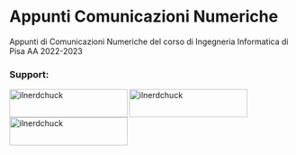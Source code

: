 # Appunti Comunicazioni Numeriche 
Appunti di Comunicazioni Numeriche del corso di Ingegneria Informatica di Pisa AA 2022-2023

<h3 align="left">Support:</h3>
<p><a href="https://www.buymeacoffee.com/ilnerdchuck"> <img align="left" src="https://cdn.buymeacoffee.com/buttons/v2/default-yellow.png" height="50" width="210" alt="ilnerdchuck" /></a><a href="https://ko-fi.com/ilnerdchuck"> <img align="left" src="https://cdn.ko-fi.com/cdn/kofi3.png?v=3" height="50" width="210" alt="ilnerdchuck" /></a><a href="https://paypal.me/ilnerdchuck"> <img align="left" src="https://raw.githubusercontent.com/stefan-niedermann/paypal-donate-button/master/paypal-donate-button.png" height="50" width="210" alt="ilnerdchuck" /></a></p><br><br>
